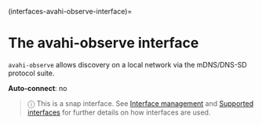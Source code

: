 (interfaces-avahi-observe-interface)=
# The avahi-observe interface

`avahi-observe` allows discovery on a local network via the mDNS/DNS-SD protocol suite.

**Auto-connect**: no

> ⓘ  This is a snap interface. See [Interface management](/) and [Supported interfaces](/interfaces/index) for further details on how interfaces are used.


